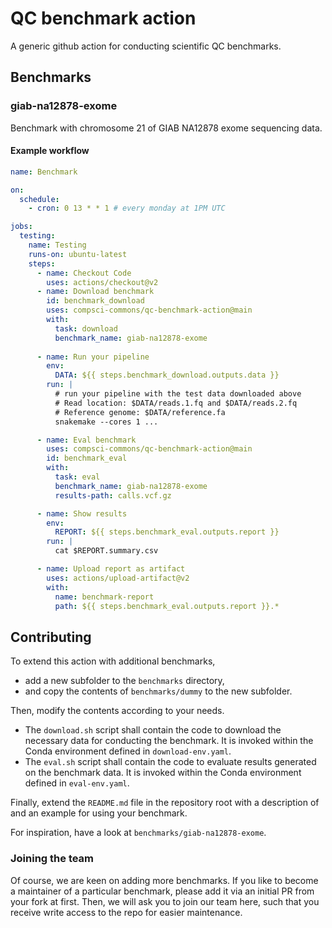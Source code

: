 # QC benchmark action
A generic github action for conducting scientific QC benchmarks.


## Benchmarks

### giab-na12878-exome

Benchmark with chromosome 21 of GIAB NA12878 exome sequencing data.

#### Example workflow

```yaml
name: Benchmark

on:
  schedule:
    - cron: 0 13 * * 1 # every monday at 1PM UTC

jobs:
  testing:
    name: Testing
    runs-on: ubuntu-latest
    steps:
      - name: Checkout Code
        uses: actions/checkout@v2
      - name: Download benchmark
        id: benchmark_download
        uses: compsci-commons/qc-benchmark-action@main
        with:
          task: download
          benchmark_name: giab-na12878-exome
      
      - name: Run your pipeline
        env:
          DATA: ${{ steps.benchmark_download.outputs.data }}
        run: |
          # run your pipeline with the test data downloaded above
          # Read location: $DATA/reads.1.fq and $DATA/reads.2.fq
          # Reference genome: $DATA/reference.fa
          snakemake --cores 1 ... 

      - name: Eval benchmark
        uses: compsci-commons/qc-benchmark-action@main
        id: benchmark_eval
        with:
          task: eval
          benchmark_name: giab-na12878-exome
          results-path: calls.vcf.gz

      - name: Show results
        env:
          REPORT: ${{ steps.benchmark_eval.outputs.report }}
        run: |
          cat $REPORT.summary.csv

      - name: Upload report as artifact
        uses: actions/upload-artifact@v2
        with:
          name: benchmark-report
          path: ${{ steps.benchmark_eval.outputs.report }}.*
```

## Contributing

To extend this action with additional benchmarks,

* add a new subfolder to the `benchmarks` directory,
* and copy the contents of `benchmarks/dummy` to the new subfolder.

Then, modify the contents according to your needs.
* The `download.sh` script shall contain the code to download the necessary data for conducting the benchmark. It is invoked within the Conda environment defined in `download-env.yaml`.
* The `eval.sh` script shall contain the code to evaluate results generated on the benchmark data. It is invoked within the Conda environment defined in `eval-env.yaml`.

Finally, extend the `README.md` file in the repository root with a description of and an example for using your benchmark.

For inspiration, have a look at `benchmarks/giab-na12878-exome`.

### Joining the team

Of course, we are keen on adding more benchmarks. If you like to become a maintainer of a particular benchmark, please add it via an initial PR from your fork at first. Then, we will ask you to join our team here, such that you receive write access to the repo for easier maintenance.

